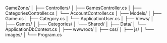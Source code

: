 GameZone/
│
├── Controllers/
│   ├── GamesController.cs
│   ├── CategoriesController.cs
│   └── AccountController.cs
│
├── Models/
│   ├── Game.cs
│   ├── Category.cs
│   └── ApplicationUser.cs
│
├── Views/
│   ├── Games/
│   ├── Categories/
│   └── Shared/
│
├── Data/
│   └── ApplicationDbContext.cs
│
├── wwwroot/
│   ├── css/
│   ├── js/
│   └── images/
│
└── Program.cs
